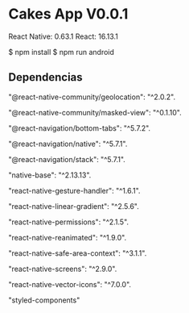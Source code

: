 # Cakes App V0.0.1

React Native: 0.63.1
React: 16.13.1


$ npm install
$ npm run android

## Dependencias 

"@react-native-community/geolocation": "^2.0.2".

"@react-native-community/masked-view": "^0.1.10".

"@react-navigation/bottom-tabs": "^5.7.2".

"@react-navigation/native": "^5.7.1".

"@react-navigation/stack": "^5.7.1".

"native-base": "^2.13.13".

"react-native-gesture-handler": "^1.6.1".

"react-native-linear-gradient": "^2.5.6".

"react-native-permissions": "^2.1.5".

"react-native-reanimated": "^1.9.0".

"react-native-safe-area-context": "^3.1.1".

"react-native-screens": "^2.9.0".

"react-native-vector-icons": "^7.0.0".

"styled-components"
